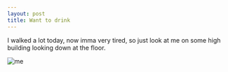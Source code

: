 ```yaml
---
layout: post
title: Want to drink
---
```


I walked a lot today, now imma very tired, so just look at me on some high building looking down at the floor.

![me](http://imgh.us/h0HpLJ6DjmU.jpg)